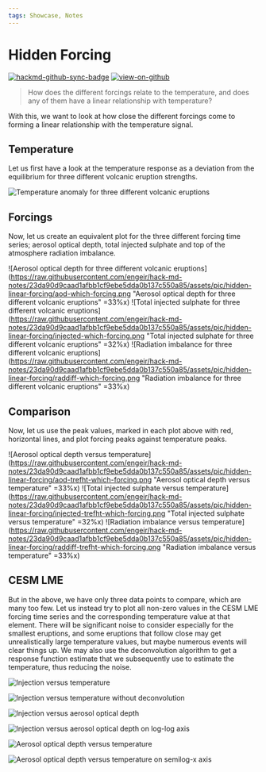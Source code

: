 ```yaml
---
tags: Showcase, Notes
---
```


# Hidden Forcing

[![hackmd-github-sync-badge](https://hackmd.io/j4L-EIhRQqGdl5KmiIZ-_w/badge)](https://hackmd.io/@engeir/SJPvH8Ecj)
[![view-on-github](https://img.shields.io/badge/View%20on-GitHub-yellowgreen)](https://github.com/engeir/hack-md-notes/blob/main/hidden-linear-forcing.md)

> How does the different forcings relate to the temperature, and does any of them have a
> linear relationship with temperature?

With this, we want to look at how close the different forcings come to forming a linear
relationship with the temperature signal.

## Temperature

Let us first have a look at the temperature response as a deviation from the equilibrium
for three different volcanic eruption strengths.

![Temperature anomaly for three different volcanic
eruptions](https://raw.githubusercontent.com/engeir/hack-md-notes/8f00ad6973ddabc008c2f26d45b8473bc8790f2b/assets/pic/hidden-linear-forcing/trefht-which-forcing.png
"Temperature anomaly for three different volcanic eruptions")

## Forcings

Now, let us create an equivalent plot for the three different forcing time series;
aerosol optical depth, total injected sulphate and top of the atmosphere radiation
imbalance.

![Aerosol optical depth for three different volcanic
eruptions](<https://raw.githubusercontent.com/engeir/hack-md-notes/23da90d9caad1afbb1cf9ebe5dda0b137c550a85/assets/pic/hidden-linear-forcing/aod-which-forcing.png>
"Aerosol optical depth for three different volcanic eruptions" =33%x) ![Total injected
sulphate for three different volcanic
eruptions](<https://raw.githubusercontent.com/engeir/hack-md-notes/23da90d9caad1afbb1cf9ebe5dda0b137c550a85/assets/pic/hidden-linear-forcing/injected-which-forcing.png>
"Total injected sulphate for three different volcanic eruptions" =32%x) ![Radiation
imbalance for three different volcanic
eruptions](<https://raw.githubusercontent.com/engeir/hack-md-notes/23da90d9caad1afbb1cf9ebe5dda0b137c550a85/assets/pic/hidden-linear-forcing/raddiff-which-forcing.png>
"Radiation imbalance for three different volcanic eruptions" =33%x)

## Comparison

Now, let us use the peak values, marked in each plot above with red, horizontal lines,
and plot forcing peaks against temperature peaks.

![Aerosol optical depth versus
temperature](<https://raw.githubusercontent.com/engeir/hack-md-notes/23da90d9caad1afbb1cf9ebe5dda0b137c550a85/assets/pic/hidden-linear-forcing/aod-trefht-which-forcing.png>
"Aerosol optical depth versus temperature" =33%x) ![Total injected sulphate versus
temperature](<https://raw.githubusercontent.com/engeir/hack-md-notes/23da90d9caad1afbb1cf9ebe5dda0b137c550a85/assets/pic/hidden-linear-forcing/injected-trefht-which-forcing.png>
"Total injected sulphate versus temperature" =32%x) ![Radiation imbalance versus
temperature](<https://raw.githubusercontent.com/engeir/hack-md-notes/23da90d9caad1afbb1cf9ebe5dda0b137c550a85/assets/pic/hidden-linear-forcing/raddiff-trefht-which-forcing.png>
"Radiation imbalance versus temperature" =33%x)

## CESM LME

But in the above, we have only three data points to compare, which are many too few. Let
us instead try to plot all non-zero values in the CESM LME forcing time series and the
corresponding temperature value at that element. There will be significant noise to
consider especially for the smallest eruptions, and some eruptions that follow close may
get unrealistically large temperature values, but maybe numerous events will clear
things up. We may also use the deconvolution algorithm to get a response function
estimate that we subsequently use to estimate the temperature, thus reducing the noise.

![Injection versus
temperature](https://raw.githubusercontent.com/engeir/hack-md-notes/b9109bd/assets/pic/hidden-linear-forcing/injection_vs_temperature.png
"Injection versus temperature")

![Injection versus temperature without
deconvolution](https://raw.githubusercontent.com/engeir/hack-md-notes/b9109bd/assets/pic/hidden-linear-forcing/injection_vs_temperature_orig.png
"Injection versus temperature without deconvolution")

![Injection versus aerosol optical
depth](https://raw.githubusercontent.com/engeir/hack-md-notes/b9109bd/assets/pic/hidden-linear-forcing/injection_vs_aod.png
"Injection versus aerosol optical depth")

![Injection versus aerosol optical depth on log-log
axis](https://raw.githubusercontent.com/engeir/hack-md-notes/97a5f57/assets/pic/hidden-linear-forcing/injection_vs_aod_loglog.png
"Injection versus aerosol optical depth")

![Aerosol optical depth versus
temperature](https://raw.githubusercontent.com/engeir/hack-md-notes/97a5f57/assets/pic/hidden-linear-forcing/aod_vs_temperature.png
"Aerosol optical depth versus temperature")

![Aerosol optical depth versus temperature on semilog-x
axis](https://raw.githubusercontent.com/engeir/hack-md-notes/b9109bd/assets/pic/hidden-linear-forcing/aod_vs_temperature_semilogx.png
"Aerosol optical depth versus temperature")

